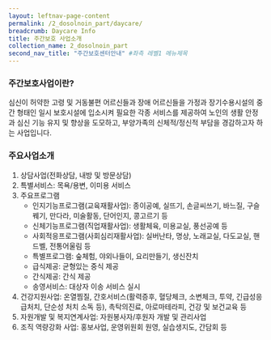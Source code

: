 ```yaml
---
layout: leftnav-page-content
permalink: /2_dosolnoin_part/daycare/
breadcrumb: Daycare Info
title: 주간보호 사업소개
collection_name: 2_dosolnoin_part
second_nav_title: "주간보호센터안내" #좌측 레벨1 메뉴제목
---
```


### 주간보호사업이란?
심신이 허약한 고령 및 거동불편 어르신들과 장애 어르신들을 가정과 장기수용시설의 중간 형태인 일시 보호시설에 입소시켜 필요한 각종 서비스를 제공하여 노인의 생활 안정과 심신 기능 유지 및 향상을 도모하고, 부양가족의 신체적/정신적 부담을 경감하고자 하는 사업입니다.


### 주요사업소개
1. 상담사업(전화상담, 내방 및 방문상담)
2. 특별서비스: 목욕/용변, 이미용 서비스
3. 주요프로그램
    * 인지기능프로그램(교육재활사업): 종이공예, 실뜨기, 손글씨쓰기, 바느질, 구슬꿰기, 만다라, 미술활동, 단어인지, 콩고르기 등
    * 신체기능프로그램(직업재활사업): 생활체육, 미용교실, 풍선공예 등
    * 사회적응프로그램(사회심리재활사업): 실버난타, 명상, 노래교실, 다도교실, 핸드벨, 전통어울림 등
    * 특별프로그램: 숲체험, 야외나들이, 요리만들기, 생신잔치
    * 급식제공: 균형있는 중식 제공
    * 간식제공: 간식 제공
    * 송영서비스: 대상자 이송 서비스 실시
4. 건강지원사업: 온열찜질, 간호서비스(활력증후, 혈당체크, 소변체크, 투약, 긴급성응급처치, 단순성 처치 소독 등), 촉탁의진료, 아로마테라피, 건강 및 보건교육 등
5. 자원개발 및 복지연계사업: 자원봉사자/후원자 개발 및 관리사업
6. 조직 역량강화 사업: 홍보사업, 운영위원회 원영, 실습생지도, 간담회 등
